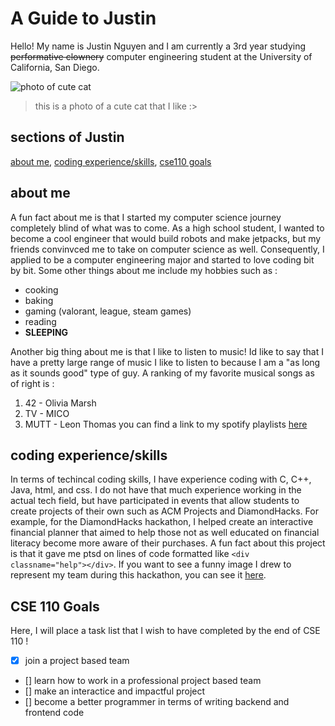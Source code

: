 # A Guide to Justin 
Hello! My name is Justin Nguyen and I am currently a 3rd year studying ~~performative clownery~~ computer engineering student at the University of California, San Diego.

![photo of cute cat](https://github.com/juicebox013/CSE-110-Projects/blob/main/image.jpg?raw=true)
> this is a photo of a cute cat that I like :>


## sections of Justin
[about me](#about-me), [coding experience/skills](#coding-experience/skills), [cse110 goals](#CSE-110-Goals)

## about me 
A fun fact about me is that I started my computer science journey completely blind of what was to come. As a high school student, I wanted to become a cool engineer that would build robots and make jetpacks, but my friends convinvced me to take on computer science as well. Consequently, I applied to be a computer engineering major and started to love coding bit by bit. Some other things about me include my hobbies such as :
* cooking
* baking
* gaming (valorant, league, steam games)
* reading
* **SLEEPING**

Another big thing about me is that I like to listen to music! Id like to say that I have a pretty large range of music I like to listen to because I am a "as long as it sounds good" type of guy. A ranking of my favorite musical songs as of right is :
1. 42 - Olivia Marsh
2. TV - MICO
3. MUTT - Leon Thomas
you can find a link to my spotify playlists [here](https://open.spotify.com/user/yzzj99egx2gf5twvij6xsq4ja?si=65caad5ab4744d83)

## coding experience/skills 
In terms of techincal coding skills, I have experience coding with C, C++, Java, html, and css. I do not have that much experience working in the actual tech field, but have participated in events that allow students to create projects of their own such as ACM Projects and DiamondHacks. For example, for the DiamondHacks hackathon, I helped create an interactive financial planner that aimed to help those not as well educated on financial literacy become more aware of their purchases. A fun fact about this project is that it gave me ptsd on lines of code formatted like `<div classname="help"></div>`. If you want to see a funny image I drew to represent my team during this hackathon, you can see it [here](ucsd-petr.pjg). 

## CSE 110 Goals
Here, I will place a task list that I wish to have completed by the end of CSE 110 ! 
- [x] join a project based team 
- [] learn how to work in a professional project based team
- [] make an interactice and impactful project
- [] become a better programmer in terms of writing backend and frontend code
